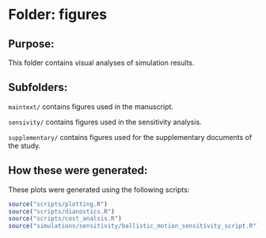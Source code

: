 # Folder: figures

## Purpose:

This folder contains visual analyses of simulation results.

## Subfolders:

`maintext/` contains figures used in the manuscript.

`sensivity/` contains figures used in the sensitivity analysis.

`supplementary/` contains figures used for the supplementary documents of the study.

## How these were generated:

These plots were generated using the following scripts:
```r
source("scripts/plotting.R")
source("scripts/dianostics.R")
source("scripts/cost_analsis.R")
source("simulations/sensitivity/ballistic_motion_sensitivity_script.R")